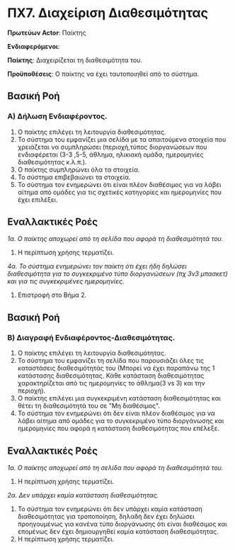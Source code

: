 # ΠΧ7. Διαχείριση Διαθεσιμότητας  
**Πρωτεύων Actor**: Παίκτης

**Ενδιαφερόμενοι**:

**Παίκτης**: Διαχειρίζεται τη διαθεσιμότητα του.

**Προϋποθέσεις**: 
 Ο παίκτης να έχει ταυτοποιηθεί από το σύστημα.

## Βασική Ροή

### Α) Δήλωση Ενδιαφέροντος.
1. Ο παίκτης επιλέγει τη λειτουργία διαθεσιμότητας.
2. Το σύστημα του εμφανίζει μια σελίδα με τα απαιτούμενα στοιχεία που χρειάζεται να συμπληρώσει (περιοχή,τύπος διοργανώσεων που ενδιαφέρεται (3-3 ,5-5, άθλημα, ηλικιακή ομάδα, ημερομηνίες διαθεσιμότητας κ.λ.π.).
3. Ο παίκτης συμπληρώνει όλα τα στοιχεία.
4. Το σύστημα επιβεβαιώνει τα στοιχεία.
5. Το σύστημα τον ενημερώνει ότι είναι πλέον διαθέσιμος για να λάβει αίτημα από ομάδες για τις σχετικές κατηγορίες και ημερομηνίες που έχει επιλέξει.


## Εναλλακτικές Ροές

*1α. Ο παίκτης αποχωρεί από τη σελίδα που αφορά τη διαθεσιμότητά του.*

1. Η περίπτωση χρήσης τερματίζει.

*4α. Το σύστημα ενημερώνει τον παίκτη ότι έχει ήδη δηλώσει διαθεσιμότητα για το συγκεκριμένο τύπο διοργανώσεων (πχ 3v3 μπασκετ) και για τις συγκεκριμένες ημερομηνίες.*
1. Επιστροφή στο Βήμα 2.


## Βασική Ροή

### Β) Διαγραφή Ενδιαφέροντος-Διαθεσιμότητας.
1. Ο παίκτης επιλέγει τη λειτουργία διαθεσιμότητας.
2. Το σύστημα του εμφανίζει τη σελίδα που παρουσιάζει όλες τις καταστάσεις διαθεσιμότητάς του (Μπορεί να έχει παραπάνω της 1 κατάστασης διαθεσιμότητας. Κάθε κατάσταση διαθεσιμότητας χαρακτηρίζεται από τις ημερομηνίες το άθλημα(3 vs 3) και την περιοχή).
3. Ο παίκτης επιλέγει μια συγκεκριμένη κατάσταση διαθεσιμότητας και θέτει τη διαθεσιμότητά του σε "Μη διαθέσιμος".
5. Το σύστημα τον ενημερώνει ότι δεν είναι πλέον διαθέσιμος για να λάβει αίτημα από ομάδες για το συγκεκριμένο τύπο διοργάνωσης και ημερομηνίες που αφορά η κατάσταση διαθεσιμότητας που επέλεξε.


## Εναλλακτικές Ροές

*1α. Ο παίκτης αποχωρεί από τη σελίδα που αφορά τη διαθεσιμότητά του.*

1. Η περίπτωση χρήσης τερματίζει.

*2α. Δεν υπάρχει καμία κατάσταση διαθεσιμότητας.*

1. Το σύστημα τον ενημερώνει ότι δεν υπάρχει καμία κατάσταση διαθεσιμότητας για τροποποίηση, δηλαδή δεν έχει δηλώσει προηγουμένως για κανένα τύπο διοργάνωσης ότι είναι διαθέσιμος και επομένως δεν έχει δημιουργηθεί καμία κατάσταση διαθεσιμότητας.
2. Η περίπτωση χρήσης τερματίζει.




